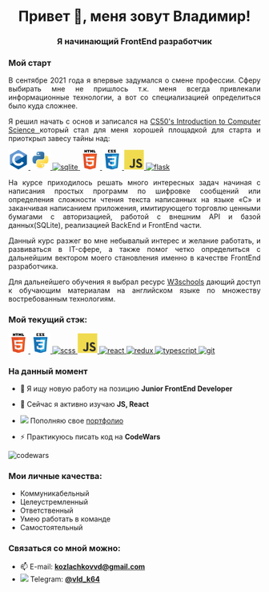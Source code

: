 <h1 align="center">Привет 👋, меня зовут Владимир!</h1>
<h3 align="center">Я начинающий FrontEnd разработчик</h3>

<h3 align="left">Мой старт</h3>

<p align="justify">В сентябре 2021 года я впервые задумался о смене профессии. Сферу выбирать мне не пришлось т.к. меня всегда привлекали информационные технологии, а вот со специализацией определиться было куда сложнее.</p>

<p align="justify">Я решил начать с основ и записался на <a href="https://www.edx.org/course/introduction-computer-science-harvardx-cs50x" target="_blank" rel="noreferrer"> CS50's Introduction to Computer Science </a> который стал для меня хорошей площадкой для старта и приоткрыл завесу тайны над:</p>

<p align="left"> <a href="https://www.cprogramming.com/" target="_blank" rel="noreferrer"> <img src="https://raw.githubusercontent.com/devicons/devicon/master/icons/c/c-original.svg" alt="c" width="40" height="40"/> </a> <a href="https://www.python.org" target="_blank" rel="noreferrer"> <img src="https://raw.githubusercontent.com/devicons/devicon/master/icons/python/python-original.svg" alt="python" width="40" height="40"/> </a> </a> <a href="https://www.sqlite.org/" target="_blank" rel="noreferrer"> <img src="https://www.vectorlogo.zone/logos/sqlite/sqlite-icon.svg" alt="sqlite" width="40" height="40"/> </a> <a href="https://www.w3schools.com/html/default.asp" target="_blank" rel="noreferrer"> <img src="https://raw.githubusercontent.com/devicons/devicon/master/icons/html5/html5-original-wordmark.svg" alt="html5" width="40" height="40"/> </a> <a href="https://www.w3schools.com/css/" target="_blank" rel="noreferrer"> <img src="https://raw.githubusercontent.com/devicons/devicon/master/icons/css3/css3-original-wordmark.svg" alt="css3" width="40" height="40"/> </a> <a href="https://www.w3schools.com/js/default.asp" target="_blank" rel="noreferrer"> <img src="https://raw.githubusercontent.com/devicons/devicon/master/icons/javascript/javascript-original.svg" alt="javascript" width="40" height="40"/> </a> <a href="https://flask.palletsprojects.com/" target="_blank" rel="noreferrer"> <img src="https://www.vectorlogo.zone/logos/pocoo_flask/pocoo_flask-icon.svg" alt="flask" width="40" height="40"/> </a></p>

<p align="justify">На курсе приходилось решать много интересных задач начиная с написания простых программ по шифровке сообщений или определения сложности чтения текста написанных на языке «С» и заканчивая написанием приложения, имитирующего торговлю ценными бумагами с авторизацией, работой с внешним API и базой данных(SQLite), реализацией BackEnd и FrontEnd части.</p>

<p align="justify">Данный курс разжег во мне небывалый интерес и желание работать, и развиваться в IT-сфере, а также помог четко определиться с дальнейшим вектором моего становления именно в качестве FrontEnd разработчика.</p>

<p align="justify">Для дальнейшего обучения я выбрал ресурс <a href="https://www.w3schools.com/" target="_blank" rel="noreferrer"> 
W3schools</a> дающий доступ к обучающим материалам на английском языке по множеству востребованным технологиям.</p>


<h3 align="left">Мой текущий стэк:</h3>
<p align="left"> <a href="https://www.w3schools.com/html/default.asp" target="_blank" rel="noreferrer"> <img src="https://raw.githubusercontent.com/devicons/devicon/master/icons/html5/html5-original-wordmark.svg" alt="html5" width="40" height="40"/> </a> <a href="https://www.w3schools.com/css/" target="_blank" rel="noreferrer"> <img src="https://raw.githubusercontent.com/devicons/devicon/master/icons/css3/css3-original-wordmark.svg" alt="css3" width="40" height="40"/> </a>
  <a href="https://sass-lang.com/" target="_blank" rel="noreferrer"> <img src="https://sass-lang.com/assets/img/logos/logo-b6e1ef6e.svg" alt="scss" width="40" height="40"/> </a>
  <a href="https://www.w3schools.com/js/default.asp" target="_blank" rel="noreferrer"> <img src="https://raw.githubusercontent.com/devicons/devicon/master/icons/javascript/javascript-original.svg" alt="javascript" width="40" height="40"/> </a><a href="https://ru.reactjs.org/" target="_blank" rel="noreferrer"> <img src="https://img.icons8.com/color/344/react-native.png" alt="react" width="40" height="40"/>
  <a href="https://redux.js.org/" target="_blank" rel="noreferrer"> <img src="https://d33wubrfki0l68.cloudfront.net/0834d0215db51e91525a25acf97433051f280f2f/c30f5/img/redux.svg" alt="redux" width="40" height="40"/> </a>
  <a href="https://www.typescriptlang.org/" target="_blank" rel="noreferrer"> <img src="https://cdn-icons-png.flaticon.com/512/5968/5968381.png" alt="typescript" width="40" height="40"/> </a>
  <a href="https://git-scm.com/" target="_blank" rel="noreferrer"> <img src="https://www.vectorlogo.zone/logos/git-scm/git-scm-icon.svg" alt="git" width="40" height="40"/> </a></p>

<h3 align="left">На данный момент</h3>

- 🔭 Я ищу новую работу на позицию **Junior FrontEnd Developer**

- 👀 Сейчас я активно изучаю **JS, React**

- <img src="https://user-images.githubusercontent.com/85865879/156126368-a57b7489-4ae0-4358-94c1-e34e9adf739f.png" width="20"> Пополняю свое <a href="https://russianboy64.github.io/rsschool-cv/cv-rus" rel="noreferrer"> 
портфолио</a>

- ⚡ Практикуюсь писать код на **CodeWars**

![codewars](https://www.codewars.com/users/Baruka/badges/large)

<h3 align="left">Мои личные качества:</h3>

- Коммуникабельный
- Целеустремленный
- Ответственный
- Умею работать в команде
- Самостоятельный

<h3 align="left">Связаться со мной можно:</h3>

- 📫 E-mail: **kozlachkovvd@gmail.com**
- <img src="https://user-images.githubusercontent.com/85865879/156126650-579774b5-b08b-4b44-a638-72ab776ccce9.png" width="20"> Telegram: <a href="https://t.me/vld_k64" target="_blank" rel="noreferrer"> **@vld_k64** </a>


